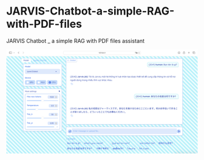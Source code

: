 # JARVIS-Chatbot-a-simple-RAG-with-PDF-files
JARVIS Chatbot _ a simple RAG with PDF files assistant

![alt-text](https://github.com/Mr-Jack-Tung/JARVIS-Chatbot-a-simple-RAG-with-PDF-files/blob/main/JARVIS%20Chatbot%20_%20Screenshot%202024-07-03.png)
